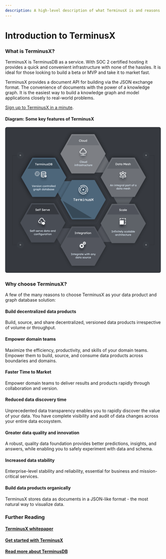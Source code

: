 ```yaml
---
description: A high-level description of what TerminusX is and reasons for using it.
---
```


# Introduction to TerminusX

### What is TerminusX?

TerminusX is TerminusDB as a service. With SOC 2 certified hosting it provides a quick and convenient infrastructure with none of the hassles. It is ideal for those looking to build a beta or MVP and take it to market fast.

TerminusX provides a document API for building via the JSON exchange format. The convenience of documents with the power of a knowledge graph. It is the easiest way to build a knowledge graph and model applications closely to real-world problems.

[Sign up to TerminusX in a minute](https://dashboard.terminusdb.com).

#### Diagram: Some key features of TerminusX

![](../../img/diagrams/terminusx-what-is-it.png)

### Why choose TerminusX?

A few of the many reasons to choose TerminusX as your data product and graph database solution:

#### Build decentralized data products

Build, source, and share decentralized, versioned data products irrespective of volume or throughput.

#### Empower domain teams

Maximize the efficiency, productivity, and skills of your domain teams. Empower them to build, source, and consume data products across boundaries and domains.

#### Faster Time to Market

Empower domain teams to deliver results and products rapidly through collaboration and version.

#### Reduced data discovery time

Unprecedented data transparency enables you to rapidly discover the value of your data. You have complete visibility and audit of data changes across your entire data ecosystem.

#### Greater data quality and innovation

A robust, quality data foundation provides better predictions, insights, and answers, while enabling you to safely experiment with data and schema.

#### Increased data stability

Enterprise-level stability and reliability, essential for business and mission-critical services.

#### Build data products organically

TerminusX stores data as documents in a JSON-like format - the most natural way to visualize data.

### Further Reading

#### [TerminusX whitepaper](https://terminusdb.com/terminusx-whitepaper/)

#### [Get started with TerminusX](../../terminusx/get-started.md)

#### [Read more about TerminusDB](terminusdb-intro.md)
